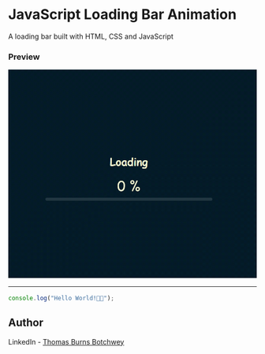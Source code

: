 # JavaScript Loading Bar Animation

A loading bar built with HTML, CSS and JavaScript

### Preview

![App Preview](./loading-bar-preview.gif)

---

```js
console.log("Hello World!🎉🎉");
```

## Author

LinkedIn - [Thomas Burns Botchwey](https://www.linkedin.com/in/tbbotchwey)

